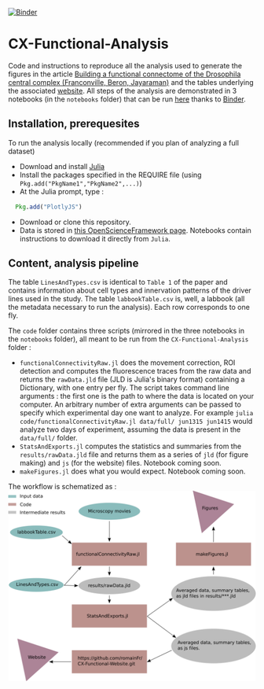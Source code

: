 [![Binder](https://mybinder.org/badge.svg)](https://mybinder.org/v2/gh/romainFr/CX-Functional-Analysis/master)

# CX-Functional-Analysis
Code and instructions to reproduce all the analysis used to generate the figures in the article [Building a functional connectome of the Drosophila central complex (Franconville, Beron, Jayaraman)](https://www.authorea.com/155729/_TsHpd9reMuWijjossgt6Q) and the tables underlying the associated [website](https://romainfr.github.io/CX-Functional-Website/). All steps of the analysis are demonstrated in 3 notebooks (in the ```notebooks``` folder) that can be run [here](https://mybinder.org/v2/gh/romainFr/CX-Functional-Analysis/master) thanks to [Binder](https://mybinder.org/).

## Installation, prerequesites
To run the analysis locally (recommended if you plan of analyzing a full dataset)
- Download and install [Julia](https://julialang.org/downloads/)
- Install the packages specified in the REQUIRE file (using ```Pkg.add("PkgName1","PkgName2",...)```)
- At the Julia prompt, type :
```julia
  Pkg.add("PlotlyJS")
```
- Download or clone this repository.
- Data is stored in [this OpenScienceFramework page](https://osf.io/vsa3z/). Notebooks contain instructions to download it directly from ```Julia```.

## Content, analysis pipeline

The table ```LinesAndTypes.csv``` is identical to ```Table 1``` of the paper and contains information about cell types and innervation patterns of the driver lines used in the study.
The table ```labbookTable.csv``` is, well, a labbook (all the metadata necessary to run the analysis). Each row corresponds to one fly.

The ```code``` folder contains three scripts (mirrored in the three notebooks in the ```notebooks``` folder), all meant to be run from the ```CX-Functional-Analysis``` folder :
- ```functionalConnectivityRaw.jl``` does the movement correction, ROI detection and computes the fluorescence traces from the raw data and returns the ```rawData.jld``` file (JLD is Julia's binary format) containing a Dictionary, with one entry per fly. The script takes command line arguments : the first one is the path to where the data is located on your computer. An arbitrary number of extra arguments can be passed to specify which experimental day one want to analyze. For example ```julia code/functionalConnectivityRaw.jl data/full/ jun1315 jun1415``` would analyze two days of experiment, assuming the data is present in the ```data/full/``` folder. 
- ```StatsAndExports.jl``` computes the statistics and summaries from the ```results/rawData.jld``` file and returns them as a series of ```jld``` (for figure making) and ```js``` (for the website) files. Notebook coming soon. 
- ```makeFigures.jl``` does what you would expect. Notebook coming soon.

The workflow is schematized as : 
 ![analysis workflow](./AnalysisWorkflow.svg)

